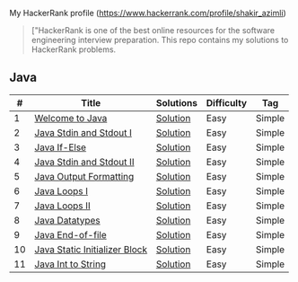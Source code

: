 My HackerRank profile (https://www.hackerrank.com/profile/shakir_azimli)

> ["HackerRank is one of the best online resources for the software engineering interview preparation. This repo contains my solutions to HackerRank problems.

## Java

| # | Title                                                                                              | Solutions                                                      | Difficulty | Tag    |
|---|----------------------------------------------------------------------------------------------------|----------------------------------------------------------------|------------|--------|
| 1 | [Welcome to Java](https://www.hackerrank.com/challenges/welcome-to-java/problem?isFullScreen=true) | [Solution](java/welcome_to_java/Solution.java) | Easy       | Simple |
| 2 | [Java Stdin and Stdout I](https://www.hackerrank.com/challenges/java-stdin-and-stdout-1/problem?isFullScreen=true) | [Solution](java/java_stdin_and_stdout/Solution.java) | Easy       | Simple |
| 3 | [Java If-Else](https://www.hackerrank.com/challenges/java-if-else/problem?isFullScreen=true) | [Solution](java/java_if_else/Solution.java) | Easy       | Simple |
| 4 | [Java Stdin and Stdout II](https://www.hackerrank.com/challenges/java-stdin-stdout/problem) | [Solution](java/java_stdin_and_stdout_2/Solution.java) | Easy       | Simple |
| 5 | [Java Output Formatting](https://www.hackerrank.com/challenges/java-output-formatting/problem?isFullScreen=true) | [Solution](java/java_output_formatting/Solution.java) | Easy       | Simple |
| 6 | [Java Loops I](https://www.hackerrank.com/challenges/java-loops-i/problem?isFullScreen=true) | [Solution](java/java_loops_1/Solution.java) | Easy       | Simple |
| 7 | [Java Loops II](https://www.hackerrank.com/challenges/java-loops/problem?isFullScreen=true) | [Solution](java/java_loops_2/Solution.java) | Easy       | Simple |
| 8 | [Java Datatypes](https://www.hackerrank.com/challenges/java-datatypes/problem) | [Solution](java/data_types/Solution.java) | Easy       | Simple |
| 9 | [Java End-of-file](https://www.hackerrank.com/challenges/java-end-of-file/problem) | [Solution](java/java_end_of_file/Solution.java) | Easy       | Simple |
| 10 | [Java Static Initializer Block](https://www.hackerrank.com/challenges/java-static-initializer-block/problem?isFullScreen=true) | [Solution](java/java_static_intiliazer_block/Solution.java) | Easy       | Simple |
| 11 | [Java Int to String](https://www.hackerrank.com/challenges/java-int-to-string/problem?isFullScreen=true) | [Solution](java/java_int_to_static/Solution.java) | Easy       | Simple |